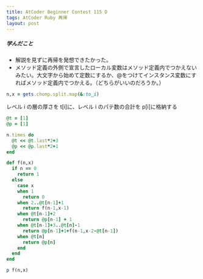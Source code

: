```yaml
---
title: AtCoder Beginner Contest 115 D
tags: AtCoder Ruby 再帰
layout: post
---
```


##### 学んだこと

- 解説を見ずに再帰を発想できたかった。
- メソッド定義の外側で宣言したローカル変数はメソッド定義内でつかえないみたい。大文字から始めて定数にするか、@をつけてインスタンス変数にすればメソッド定義内でつかえる。（どちらがいいのだろうか。）

```ruby
n,x = gets.chomp.split.map(&:to_i)
```

レベル i の層の厚さを t[i]に、レベル i のパテ数の合計を p[i]に格納する

```ruby
@t = [1]
@p = [1]

n.times do
  @t << @t.last*2+3
  @p << @p.last*2+1
end

def f(n,x)
  if n == 0
    return 1
  else
    case x
    when 1
      return 0
    when 2..@t[n-1]+1
      return f(n-1,x-1)
    when @t[n-1]+2
      return @p[n-1] + 1
    when @t[n-1]+3..@t[n]-1
      return @p[n-1]+1+f(n-1,x-2-@t[n-1])
    when @t[n]
      return @p[n]
    end
  end
end

p f(n,x)
```
